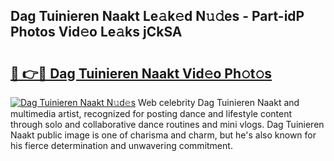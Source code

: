 ## Dag Tuinieren Naakt Le𝚊k𝚎d N𝚞𝚍es - Part-idP Photos Vid𝚎o Le𝚊ks jCkSA

# <h2><a href="http://fb9ydy0.evod.top/?m=Dag+Tuinieren+Naakt">🔗 👉🔴 Dag Tuinieren Naakt Vid𝚎o Ph𝚘t𝚘s</a></h2>

[![Dag Tuinieren Naakt N𝚞d𝚎s](https://i.imgur.com/8V9OHl7.gif)](http://fb9ydy0.evod.top/?m=Dag+Tuinieren+Naakt)
Web celebrity Dag Tuinieren Naakt and multimedia artist, recognized for posting dance and lifestyle content through solo and collaborative dance routines and mini vlogs. Dag Tuinieren Naakt public image is one of charisma and charm, but he's also known for his fierce determination and unwavering commitment. 
